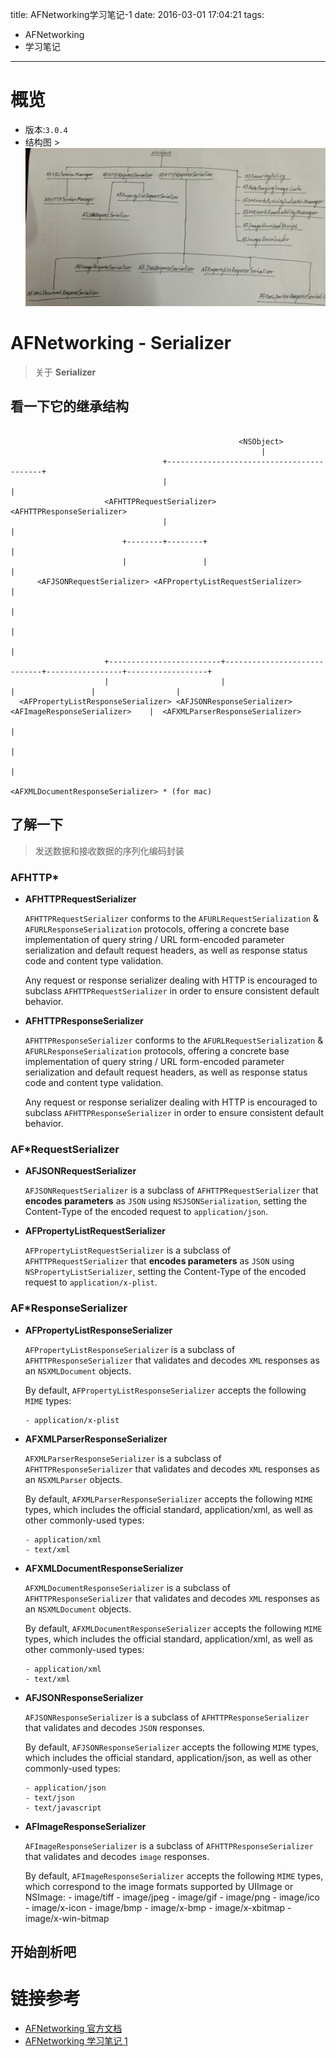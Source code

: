 title: AFNetworking学习笔记-1
date: 2016-03-01 17:04:21
tags:
- AFNetworking
- 学习笔记

---

# 概览

- 版本:`3.0.4`
- 结构图 > ![p_afnetworking_inherit](https://github.com/scofieldWyq/wyqBlog/blob/master/picture/p_afnetworking_inherit.png?raw=true)

# AFNetworking - Serializer

> 关于 **Serializer**

## 看一下它的继承结构

```{bash}

                                                   <NSObject>
                                                        |
                                  +------------------------------------------+         
                                  |                                          |
                     <AFHTTPRequestSerializer>                  <AFHTTPResponseSerializer>
                                  |                                          |
                         +--------+--------+                                 |
                         |                 |                                 |
      <AFJSONRequestSerializer> <AFPropertyListRequestSerializer>            |
                                                                             |
                                                                             |
                                                                             |
                     +-------------------------+-----------------------------+-----------------+------------------+
                     |                         |                             |                 |                  |
  <AFPropertyListResponseSerializer> <AFJSONResponseSerializer> <AFImageResponseSerializer>    |  <AFXMLParserResponseSerializer>
                                                                                               |
                                                                                               |
                                                                                               |
                                                                              <AFXMLDocumentResponseSerializer> * (for mac)
```
## 了解一下

> 发送数据和接收数据的序列化编码封装

### AFHTTP*
  - **AFHTTPRequestSerializer**

    `AFHTTPRequestSerializer` conforms to the `AFURLRequestSerialization` & `AFURLResponseSerialization` protocols, offering a concrete base implementation of query string / URL form-encoded parameter serialization and default request headers, as well as response status code and content type validation.

    Any request or response serializer dealing with HTTP is encouraged to subclass `AFHTTPRequestSerializer` in order to ensure consistent default behavior.

  - **AFHTTPResponseSerializer**

    `AFHTTPResponseSerializer` conforms to the `AFURLRequestSerialization` & `AFURLResponseSerialization` protocols, offering a concrete base implementation of query string / URL form-encoded parameter serialization and default request headers, as well as response status code and content type validation.

    Any request or response serializer dealing with HTTP is encouraged to subclass `AFHTTPResponseSerializer` in order to ensure consistent default behavior.  

### AF*RequestSerializer
  - **AFJSONRequestSerializer**

    `AFJSONRequestSerializer` is a subclass of `AFHTTPRequestSerializer` that **encodes parameters** as `JSON` using `NSJSONSerialization`, setting the Content-Type of the encoded request to `application/json`.

  - **AFPropertyListRequestSerializer**

    `AFPropertyListRequestSerializer` is a subclass of `AFHTTPRequestSerializer` that **encodes parameters** as `JSON` using `NSPropertyListSerializer`, setting the Content-Type of the encoded request to `application/x-plist`.

### AF*ResponseSerializer
  - **AFPropertyListResponseSerializer**

    `AFPropertyListResponseSerializer` is a subclass of `AFHTTPResponseSerializer` that validates and decodes `XML` responses as an `NSXMLDocument` objects.

    By default, `AFPropertyListResponseSerializer` accepts the following `MIME` types:

        - application/x-plist

  - **AFXMLParserResponseSerializer**

    `AFXMLParserResponseSerializer` is a subclass of `AFHTTPResponseSerializer` that validates and decodes `XML` responses as an `NSXMLParser` objects.

    By default, `AFXMLParserResponseSerializer` accepts the following `MIME` types, which includes the official standard, application/xml, as well as other commonly-used types:

        - application/xml
        - text/xml   

  - **AFXMLDocumentResponseSerializer**

    `AFXMLDocumentResponseSerializer` is a subclass of `AFHTTPResponseSerializer` that validates and decodes `XML` responses as an `NSXMLDocument` objects.

    By default, `AFXMLDocumentResponseSerializer` accepts the following `MIME` types, which includes the official standard, application/xml, as well as other commonly-used types:

        - application/xml
        - text/xml     

  - **AFJSONResponseSerializer**

    `AFJSONResponseSerializer` is a subclass of `AFHTTPResponseSerializer` that validates and decodes `JSON` responses.

    By default, `AFJSONResponseSerializer` accepts the following `MIME` types, which includes the official standard, application/json, as well as other commonly-used types:

        - application/json
        - text/json
        - text/javascript

  - **AFImageResponseSerializer**

    `AFImageResponseSerializer` is a subclass of `AFHTTPResponseSerializer` that validates and decodes `image` responses.

    By default, `AFImageResponseSerializer` accepts the following `MIME` types, which correspond to the image formats supported by UIImage or NSImage:
        - image/tiff
        - image/jpeg
        - image/gif
        - image/png
        - image/ico
        - image/x-icon
        - image/bmp
        - image/x-bmp
        - image/x-xbitmap
        - image/x-win-bitmap


## 开始剖析吧


# 链接参考

- [AFNetworking 官方文档](http://cocoadocs.org/docsets/AFNetworking/3.0.4/)
- [AFNetworking 学习笔记 1](http://csbzhixing.github.io/blog/2015/10/23/afnetworking-1/)
